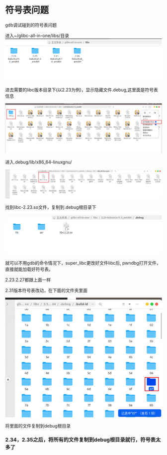 # 符号表问题

gdb调试碰到的符号表问题

进入~/glibc-all-in-one/libs/目录
![image-20250403162311117](./patchelf之后如何自动加载符号表.assets/image-20250403162311117.png)

进去需要的libc版本目录下(以2.23为例)，显示隐藏文件.debug,这里面是符号表信息

![image-20250403162358182](./patchelf之后如何自动加载符号表.assets/image-20250403162358182.png)

进入.debug/lib/x86_64-linuxgnu/

![image-20250403162509081](./patchelf之后如何自动加载符号表.assets/image-20250403162509081.png)

找到libc-2.23.so文件，复制到.debug根目录下

![image-20250403162612797](./patchelf之后如何自动加载符号表.assets/image-20250403162612797.png)

就可以不用gdb的命令情况下，super_libc更改好文件libc后, pwndbg打开文件，直接就能加载好符号表。

2.23.2.27都跟上面一样

2.31版本符号表改动，在下面的文件夹里面

![image-20250403165221389](./patchelf之后如何自动加载符号表.assets/image-20250403165221389.png)

将里面的文件复制到debug根目录

### 2.34，2.35之后，将所有的文件复制到debug根目录就行，符号表太多了

